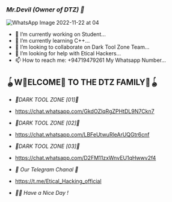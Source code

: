 ### *_Mr.Devil (Owner of DTZ) 👋_*

![WhatsApp Image 2022-11-22 at 04](https://user-images.githubusercontent.com/118705843/203276722-a75b0e01-d202-4b28-819d-cf3f2bfd18ee.jpg)


- 🔭 I’m currently working on Student... 
- 🌱 I’m currently learning C++...
- 👯 I’m looking to collaborate on Dark Tool Zone Team... 
- 🤔 I’m looking for help with Etical Hackers... 
- 📫 How to reach me: +94719479261 My Whatsapp Number...


## 🪀W⃢ELCOME⃤ TO THE DTZ FAMILY⃢🪀


- *_📍DARK TOOL ZONE [01]📍_*

- https://chat.whatsapp.com/GkdOZlqRgZPHtDL9N7Ckn7

- *_📍DARK TOOL ZONE [02]📍_*

- https://chat.whatsapp.com/LBFeUtwuRleArUQGtr6cnf

- *_📍DARK TOOL ZONE [03]📍_*

- https://chat.whatsapp.com/D2FM11zxWnvEU1qHwwv2f4

- *_🐉 Our Telegram Chanal 🐉_*

- https://t.me/Etical_Hacking_official

- *_🙋‍♂️ Have a Nice Day !_*
